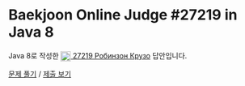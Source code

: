 # Baekjoon Online Judge #27219 in Java 8
Java 8로 작성한 [<img src="https://static.solved.ac/tier_small/1.svg" height="20" align="center">
27219 Робинзон Крузо](https://www.acmicpc.net/problem/27219) 답안입니다.

[문제 풀기](https://www.acmicpc.net/problem/27219) /
[제출 보기](https://www.acmicpc.net/source/87208324)
